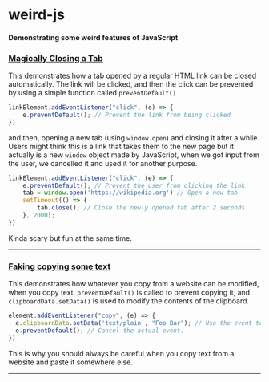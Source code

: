 # weird-js
#### Demonstrating some weird features of JavaScript

### [Magically Closing a Tab](https://chiroyce1.github.io/weird-js/close-tab/)
This demonstrates how a tab opened by a regular HTML link can be closed automatically. The link will be clicked, and then the click can be prevented by using a simple function called `preventDefault()`
```js
linkElement.addEventListener("click", (e) => {
    e.preventDefault(); // Prevent the link from being clicked
})
```
and then, opening a new tab (using `window.open`) and closing it after a while. Users might think this is a link that takes them to the new page but it actually is a new `window` object made by JavaScript, when we got input from the user, we cancelled it and used it for another purpose. 

```js
linkElement.addEventListener("click", (e) => {
    e.preventDefault(); // Prevent the user from clicking the link
    tab = window.open('https://wikipedia.org') // Open a new tab
    setTimeout(() => {
        tab.close(); // Close the newly opened tab after 2 seconds
    }, 2000);
})
```
Kinda scary but fun at the same time.

---

### [Faking copying some text](https://chiroyce1.github.io/weird-js/fake-copy/)
This demonstrates how whatever you copy from a website can be modified, when you copy text, `preventDefault()` is called to prevent copying it, and `clipboardData.setData()` is used to modify the contents of the clipboard. 

```js
element.addEventListener("copy", (e) => {
  e.clipboardData.setData('text/plain', "Foo Bar"); // Use the event to copy something into the users clipboard
  e.preventDefault(); // Cancel the actual event.
})
```
This is why you should always be careful when you copy text from a website and paste it somewhere else. 

---

<script>console.log("JavaScript works when using GitHub pages along with markdown!")</script>
